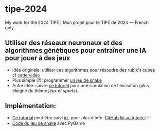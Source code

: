 # tipe-2024
My work for the 2024 TIPE | Mon projet pour le TIPE de 2024 — French only

## Utiliser des réseaux neuronaux et des algorithmes génétiques pour entraîner une IA pour jouer à des jeux
* Idée originale: utiliser ces algorithmes pour résoudre des rubik's cubes cf [cette vidéo](https://www.youtube.com/watch?v=f9smvQ5fc7Q) 
* Plus simple (?): programmer [un jeu de snake](https://www.youtube.com/watch?v=zIkBYwdkuTk)
* Autre idée: suivre [ce tutoriel](https://pwy.io/posts/learning-to-fly-pt1/) pour une simulation de l'évolution (plus éloigné du thème *jeux et sports*).

## Implémentation: 
* [Ce tutorial](https://pwy.io/posts/learning-to-fly-pt1/) peut être suivi [ici](https://github.com/marilabs/tipe-2024/tree/main/shorelark), pour plus d'info: [GitHub lié au tutoriel](https://github.com/Patryk27/shorelark/tree/main) ✅
* [Code du jeu de snake](https://github.com/marilabs/tipe-2024/tree/main/snake-the-game) avec PyGame